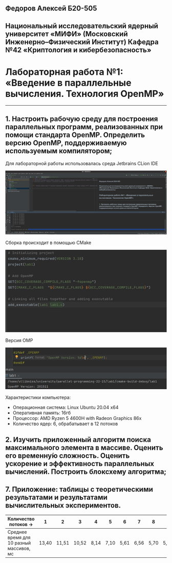 ## Федоров Алексей Б20-505
## Национальный исследовательский ядерный университет «МИФИ» (Московский Инженерно–Физический Институт) Кафедра №42 «Криптология и кибербезопасность»
# Лабораторная работа №1: «Введение в параллельные вычисления. Технология OpenMP»

---
## 1. Настроить рабочую среду для построения параллельных программ, реализованных при помощи стандарта OpenMP. Определить версию OpenMP, поддерживаемую используемым компилятором;

Для лабораторной работы использовалась среда Jetbrains CLion IDE

![](images/clion.png)

Сборка происходит в помощью CMake

![](images/CMakeLists.png)

Версия OMP

![](images/ompversion.png)

Характеристики компьютера:
- Операционная система: Linux Ubuntu 20.04 x64
- Оперативная память: 16гб
- Процессор: AMD Ryzen 5 4600H with Radeon Graphics 86x
- Количество ядер: 6, обрабатывает в 12 потоков

## 2. Изучить приложенный алгоритм поиска максимального элемента в массиве. Оценить его временну́ю сложность. Оценить ускорение и эффективность параллельных вычислений. Построить блоксхему алгоритма;

## 7. Приложение: таблицы с теоретическими результатами и результатами вычислительных экспериментов.


Количество потоков ->|1|2|3|4|5|6|7|8|9|10| 11   |12
---|---|---|---|---|---|---|---|---|---|---|------|---
Среднее время для 10 разный массивов, мс | 13,40 | 11,51 | 10,52 | 8,14 | 7,10 | 5,61 | 6,56 | 5,70 | 5,92 | 5,71 | 7,80 | 7,89
